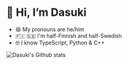 # 👋 Hi, I’m Dasuki
- 😄 My pronouns are he/him
- 🇫🇮 🇸🇪 I'm half-Finnish and half-Swedish
- 🤓 I know TypeScript, Python & C++

![Dasuki's Github stats](https://github-readme-stats.vercel.app/api?username=dkristia&show_icons=true&theme=merko&hide_title=true&hide_rank=true)
